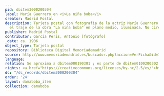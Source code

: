 ```yaml
---
pid: dbitem3000200304
label: María Guerrero en <i>La niña boba</i>
creator: Madrid Postal
description: Tarjeta postal con fotografía de la actriz María Guerrero vestida con
  el traje de la obra "La niña boba" en plano medio, iluminada. No circulada.
publisher: Madrid Postal
contributor: García Peris, Antonio [fotógrafo]
_date: ca. 1906
object_type: Tarjeta postal
repository: Biblioteca Digital Memoriademadrid
source: http://www.memoriademadrid.es/buscador.php?accion=VerFicha&id=10952
language:
relation: Se aproxima a dbitem000190301 ; es parte de dbitem0100200302
rights: <a href="https://creativecommons.org/licenses/by-nc/2.5/es/">https://creativecommons.org/licenses/by-nc/2.5/es/</a>
dc: "/dc_records/dbitem3000200304"
order: '24'
layout: damaboba_item
collection: damaboba
---
```

